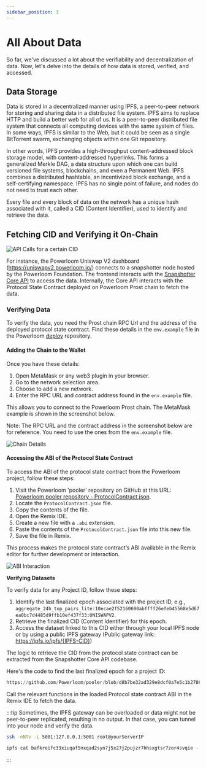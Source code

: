 ```yaml
---
sidebar_position: 3
---
```


# All About Data

So far, we've discussed a lot about the verifiability and decentralization of data. Now, let's delve into the details of how data is stored, verified, and accessed.

## Data Storage

Data is stored in a decentralized manner using IPFS, a peer-to-peer network for storing and sharing data in a distributed file system. IPFS aims to replace HTTP and build a better web for all of us. It is a peer-to-peer distributed file system that connects all computing devices with the same system of files. In some ways, IPFS is similar to the Web, but it could be seen as a single BitTorrent swarm, exchanging objects within one Git repository.

In other words, IPFS provides a high-throughput content-addressed block storage model, with content-addressed hyperlinks. This forms a generalized Merkle DAG, a data structure upon which one can build versioned file systems, blockchains, and even a Permanent Web. IPFS combines a distributed hashtable, an incentivized block exchange, and a self-certifying namespace. IPFS has no single point of failure, and nodes do not need to trust each other.

Every file and every block of data on the network has a unique hash associated with it, called a CID (Content Identifier), used to identify and retrieve the data.

## Fetching CID and Verifying it On-Chain

![API Calls for a certain CID](/images/uniswap-inspect.png)

For instance, the Powerloom Uniswap V2 dashboard (https://uniswapv2.powerloom.io/) connects to a snapshotter node hosted by the Powerloom Foundation. The frontend interacts with the [Snapshotter Core API](/docs/category/snapshotter-core-api) to access the data. Internally, the Core API interacts with the Protocol State Contract deployed on Powerloom Prost chain to fetch the data.

### Verifying Data

To verify the data, you need the Prost chain RPC Url and the address of the deployed protocol state contract. Find these details in the `env.example` file in the Powerloom [deploy](https://github.com/Powerloom/deploy/) repository.

#### Adding the Chain to the Wallet

Once you have these details:

1. Open MetaMask or any web3 plugin in your browser.
2. Go to the network selection area.
3. Choose to add a new network.
4. Enter the RPC URL and contract address found in the `env.example` file.

This allows you to connect to the Powerloom Prost chain. The MetaMask example is shown in the screenshot below.

Note: The RPC URL and the contract address in the screenshot below are for reference. You need to use the ones from the `env.example` file.

![Chain Details](/images/Chain-details.png)

#### Accessing the ABI of the Protocol State Contract

To access the ABI of the protocol state contract from the Powerloom project, follow these steps:

1. Visit the Powerloom 'pooler' repository on GitHub at this URL: [Powerloom pooler repository - ProtocolContract.json](https://github.com/Powerloom/pooler/blob/main/snapshotter/static/abis/ProtocolContract.json).
2. Locate the `ProtocolContract.json` file.
3. Copy the contents of the file.
4. Open the Remix IDE.
5. Create a new file with a `.abi` extension.
6. Paste the contents of the `ProtocolContract.json` file into this new file.
7. Save the file in Remix.

This process makes the protocol state contract’s ABI available in the Remix editor for further development or interaction.

![ABI Interaction](/images/abi-interaction.png)

**Verifying Datasets**

To verify data for any Project ID, follow these steps:

1. Identify the last finalized epoch associated with the project ID, e.g., `aggregate_24h_top_pairs_lite:10ecae2f52160690abffff26efeb45568e5d67ea0bc7d4485d9ffb10ef437f33:UNISWAPV2`.
2. Retrieve the finalized CID (Content Identifier) for this epoch.
3. Access the dataset linked to this CID either through your local IPFS node or by using a public IPFS gateway (Public gateway link: https://ipfs.io/ipfs/{IPFS-CID})

The logic to retrieve the CID from the protocol state contract can be extracted from the Snapshotter Core API codebase.

Here's the code to find the last finalized epoch for a project ID:
```python reference
https://github.com/Powerloom/pooler/blob/d8b7be32ad329e8dcf0a7e5c1b27862894bc990a/snapshotter/core_api.py#L248-L339
```

Call the relevant functions in the loaded Protocol state contract ABI in the Remix IDE to fetch the data.

:::tip
Sometimes, the IPFS gateway can be overloaded or data might not be peer-to-peer replicated, resulting in no output. In that case, you can tunnel into your node and verify the data.

```bash
ssh -nNTv -L 5001:127.0.0.1:5001 root@yourServerIP
```

```bash
ipfs cat bafkreifc33xiuqaf5nxqad2syn7j5x27j2pujzr7hhsxgtsr7zor4svqie --api /ip4/127.0.0.1/tcp/5001
```
:::